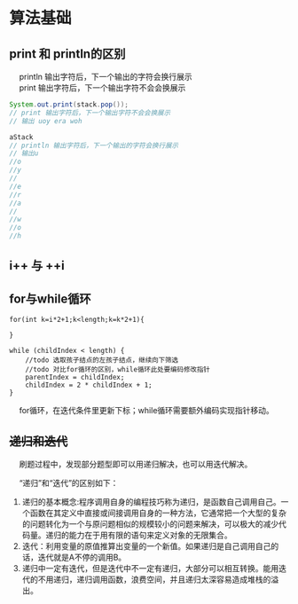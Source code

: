 

# 算法基础  

## print 和 println的区别
&emsp; println 输出字符后，下一个输出的字符会换行展示  
&emsp; print 输出字符后，下一个输出字符不会会换展示  

```java
System.out.print(stack.pop());
// print 输出字符后，下一个输出字符不会会换展示
// 输出 uoy era woh

aStack
// println 输出字符后，下一个输出的字符会换行展示
// 输出u
//o
//y
//
//e
//r
//a
//
//w
//o
//h
```

## i++ 与 ++i 
<!-- 
&emsp; i++ 与 ++i 的主要区别有两个：  
1. i++ 返回原来的值，++i 返回加1后的值。  
2. i++ 不能作为左值，而++i 可以。  
-->


## for与while循环
<!-- 
https://blog.csdn.net/sixabs/article/details/82708318
-->

```text
for(int k=i*2+1;k<length;k=k*2+1){ 

}

while (childIndex < length) {
    //todo 选取孩子结点的左孩子结点，继续向下筛选
    //todo 对比for循环的区别，while循环此处要编码修改指针
    parentIndex = childIndex;
    childIndex = 2 * childIndex + 1;
}
```

&emsp; for循环，在迭代条件里更新下标；while循环需要额外编码实现指针移动。  


## ~~递归和迭代~~
<!-- 
https://zhidao.baidu.com/question/1638784639202969220.html
-->  
&emsp; 刷题过程中，发现部分题型即可以用递归解决，也可以用迭代解决。  

&emsp; “递归”和“迭代”的区别如下：  

1. 递归的基本概念:程序调用自身的编程技巧称为递归，是函数自己调用自己。一个函数在其定义中直接或间接调用自身的一种方法，它通常把一个大型的复杂的问题转化为一个与原问题相似的规模较小的问题来解决，可以极大的减少代码量。递归的能力在于用有限的语句来定义对象的无限集合。  
2. 迭代：利用变量的原值推算出变量的一个新值。如果递归是自己调用自己的话，迭代就是A不停的调用B。  
3. 递归中一定有迭代，但是迭代中不一定有递归，大部分可以相互转换。能用迭代的不用递归，递归调用函数，浪费空间，并且递归太深容易造成堆栈的溢出。  

